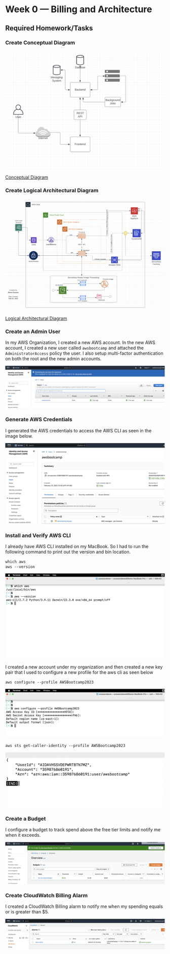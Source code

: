 # Week 0 — Billing and Architecture

## Required Homework/Tasks


### Create Conceptual Diagram

![Create Admin User](assets/conceptual_diagram.png)

[Conceptual Diagram](<https://lucid.app/lucidchart/dbab43b3-5ea2-43d3-87c1-9dd72a63dbde/edit?viewport_loc=-5%2C12%2C2007%2C1076%2CT4Fzp46gac9D&invitationId=inv_55efd418-ef7a-4a31-809f-d70ea9b0ac65>)


### Create Logical Architectural Diagram

![Create Admin User](assets/logical_architecture.png)

[Logical Architectural Diagram](<https://lucid.app/lucidchart/dbab43b3-5ea2-43d3-87c1-9dd72a63dbde/edit?viewport_loc=-5%2C12%2C2007%2C1076%2CT4Fzp46gac9D&invitationId=inv_55efd418-ef7a-4a31-809f-d70ea9b0ac65>)

### Create an Admin User

In my AWS Organization, I created a new AWS account. In the new AWS account, I created a new user called `awsbootcamp` and attached the `AdministratorAccess` policy the user. I also setup multi-factor authentication on both the root and the new admin accounts.

![Create Admin User](assets/create_admin_user.png)

### Generate AWS Credentials

I generated the AWS credentials to access the AWS CLI as seen in the image below.

![Create Admin User](assets/showed_aws_credentials.png)


### Install and Verify AWS CLI

I already have AWS CLI installed on my MacBook. So I had to run the following command to print out the version and bin location.

```
which aws
aws --version
```

![Confirming AWS CLI is installed](assets/which_aws.png)

I created a new account under my organization and then created a new key pair that I used to configure a new profile for the aws cli as seen below

```
aws configure --profile AWSBootcamp2023
```

![Configure new AWS CLI Profile](assets/aws_configure_profile.png)

```
aws sts get-caller-identity --profile AWSBootcamp2023
```

![Configured new AWS CLI Profile](assets/aws_configured_profile.png)

### Create a Budget

I configure a budget to track spend above the free tier limits and notify me when it exceeds.

![Configured Budget and Billing Alarm](assets/budget_billing.png)

### Create CloudWatch Billing Alarm

I created a CloudWatch Billing alarm to notify me when my spending equals or is greater than $5.

![Configured Budget and Billing Alarm](assets/cloudwatch_billing.png)
